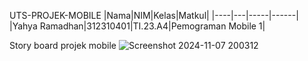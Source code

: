  UTS-PROJEK-MOBILE
|Nama|NIM|Kelas|Matkul|
|----|---|-----|------|
|Yahya Ramadhan|312310401|TI.23.A4|Pemograman Mobile 1|
 
Story board projek mobile 
![Screenshot 2024-11-07 200312](https://github.com/user-attachments/assets/5bf533a7-3632-405b-9e32-68d902ce3ed7)
